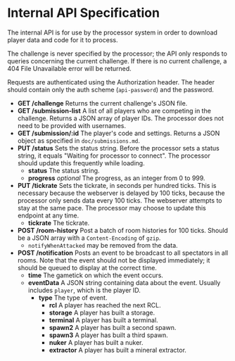 # Internal API Specification

The internal API is for use by the processor system in order to download player data and code for it to process.

The challenge is never specified by the processor; the API only responds to queries concerning the current challenge. If there is no current challenge, a 404 File Unavailable error will be returned.

Requests are authenticated using the Authorization header. The header should contain only the auth scheme (`api-password`) and the password.

- **GET /challenge** Returns the current challenge's JSON file.
- **GET /submission-list** A list of all players who are competing in the challenge. Returns a JSON array of player IDs. The processor does not need to be provided with usernames.
- **GET /submission/:id** The player's code and settings. Returns a JSON object as specified in `doc/submissions.md`.
- **PUT /status** Sets the status string. Before the processor sets a status string, it equals "Waiting for processor to connect". The processor should update this frequently while loading.
    - **status** The status string.
    - **progress** _optional_ The progress, as an integer from 0 to 999.
- **PUT /tickrate** Sets the tickrate, in seconds per hundred ticks. This is necessary because the webserver is delayed by 100 ticks, because the processor only sends data every 100 ticks. The webserver attempts to stay at the same pace. The processor may choose to update this endpoint at any time.
    - **tickrate** The tickrate.
- **POST /room-history** Post a batch of room histories for 100 ticks. Should be a JSON array with a `Content-Encoding` of `gzip`.
    - `notifyWhenAttacked` may be removed from the data.
- **POST /notification** Posts an event to be broadcast to all spectators in all rooms. Note that the event should not be displayed immediately; it should be queued to display at the correct time.
    - **time** The gametick on which the event occurs.
    - **eventData** A JSON string containing data about the event. Usually includes `player`, which is the player ID.
        - **type** The type of event.
            - **rcl** A player has reached the next RCL.
            - **storage** A player has built a storage.
            - **terminal** A player has built a terminal.
            - **spawn2** A player has built a second spawn.
            - **spawn3** A player has built a third spawn.
            - **nuker** A player has built a nuker.
            - **extractor** A player has built a mineral extractor.
